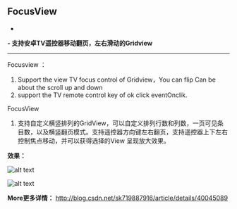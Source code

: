 FocusView
---------

 - 
 **- 支持安卓TV遥控器移动翻页，左右滑动的Gridview**

---------------------------

  Focusview ：

 1. Support the view TV focus control of Gridview，You can flip Can be
    about the scroll up and down 
 2. support the TV remote control key of ok click eventOnclik.

 FocusView
  

 1. 支持自定义横竖排列的GridView，可以自定义排列行数和列数，一页可见条目数，以及横竖翻页模式。支持遥控器方向键左右翻页，支持遥控器上下左右控制焦点移动，并可以获得选择的View
    呈现放大效果。

  
  
  
 

**效果：**

  
 ![alt text](https://github.com/NeglectedByBoss/FocusVIew/blob/gh-pages/images/%E8%8B%A5%E6%B0%B4GIF%E6%88%AA%E5%9B%BE_2015%E5%B9%B47%E6%9C%881%E6%97%A523%E7%82%B937%E5%88%8612%E7%A7%92.gif "Title")
 
 
 
 
  ![alt text](http://img.blog.csdn.net/20150621233807341?watermark/2/text/aHR0cDovL2Jsb2cuY3Nkbi5uZXQvc2s3MTk4ODc5MTY=/font/5a6L5L2T/fontsize/400/fill/I0JBQkFCMA==/dissolve/70/gravity/Center )
 



**More更多详情：** http://blog.csdn.net/sk719887916/article/details/40045089
